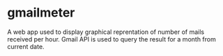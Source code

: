 # gmailmeter
A web app used to display graphical reprentation of number of mails received per hour.
Gmail API is used to query the result for a month from current date.
